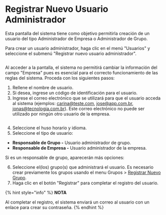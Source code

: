 # Registrar Nuevo Usuario Administrador

Esta pantalla del sistema tiene como objetivo permitirla creación de un usuario del tipo Administrador de Empresa o Administrador de Grupo.

Para crear un usuario administrador, haga clic en el menú "Usuarios" y seleccione el submenú "Registrar nuevo usuario administrador".

<figure><img src="../../../.gitbook/assets/Captura de tela 2023-11-06 172415.png" alt=""><figcaption></figcaption></figure>

Al acceder a la pantalla, el sistema no permitirá cambiar la información del campo "Empresa" pues es esencial para el correcto funcionamiento de las reglas del sistema. Proceda con los siguientes pasos:

1. Rellene el nombre de usuario.
2. Si desea, ingrese un código de identificación para el usuario.
3. Ingrese el correo electrónico que se utilizará para que el usuario acceda al sistema (ejemplos: carina@teste.com, jose@app.com.br, jonas@tecnologia.com.br). Este correo electrónico no puede ser utilizado por ningún otro usuario de la empresa.

<figure><img src="../../../.gitbook/assets/Captura de pantalla 2024-01-14 a la(s) 19.29.50.png" alt=""><figcaption></figcaption></figure>

4. Seleccione el huso horario y idioma.
5. Seleccione el tipo de usuario:

* **Responsable de Grupo -** Usuario administrador de grupo.
* **Responsable de Empresa -** Usuario administrador de la empresa.

Si es un responsable de grupo, aparecerán más opciones:

6. Seleccione el(los) grupo(s) que administrará el usuario. Es necesario crear previamente los grupos usando el menu Grupos >  [Registrar Nuevo Grupo](../grupos/registrar-nuevo-grupo.md).
7. Haga clic en el botón "Registrar" para completar el registro del usuario.

{% hint style="info" %}
**NOTA**

Al completar el registro, el sistema enviará un correo al usuario con un enlace para crear su contraseña.
{% endhint %}
